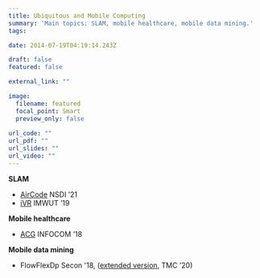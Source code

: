 ```yaml
---
title: Ubiquitous and Mobile Computing
summary: 'Main topics: SLAM, mobile healthcare, mobile data mining.'
tags:

date: 2014-07-19T04:19:14.243Z

draft: false
featured: false

external_link: ""

image:
  filename: featured
  focal_point: Smart
  preview_only: false
  
url_code: ""
url_pdf: ""
url_slides: ""
url_video: ""
---
```


**SLAM**
- [AirCode](/publication/nsdi21aircode/) NSDI &rsquo;21
- [iVR](/publication/ubicomp19ivr/) IMWUT &rsquo;19

**Mobile healthcare**
- [ACG](/publication/infocom18acousticcardiogram/) INFOCOM &rsquo;18

**Mobile data mining**
- FlowFlexDp Secon '18, ([extended version](/publication/tmc20flowflexdp/), TMC &rsquo;20)
